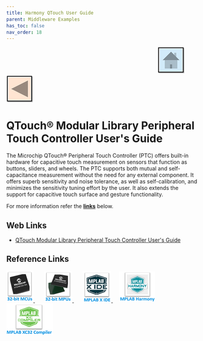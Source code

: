```yaml
---
title: Harmony QTouch User Guide
parent: Middleware Examples
has_toc: false
nav_order: 18
---
```


&nbsp;&nbsp;&nbsp;&nbsp;&nbsp;&nbsp;&nbsp;&nbsp;&nbsp;&nbsp;&nbsp;&nbsp;&nbsp;&nbsp;&nbsp;&nbsp;&nbsp;&nbsp;&nbsp;&nbsp;&nbsp;&nbsp;&nbsp;&nbsp;&nbsp;&nbsp;&nbsp;&nbsp; &nbsp;&nbsp;&nbsp;&nbsp;&nbsp;&nbsp;&nbsp;&nbsp;&nbsp;&nbsp;&nbsp;&nbsp;&nbsp;&nbsp;&nbsp;&nbsp;&nbsp;&nbsp;&nbsp;&nbsp;&nbsp;&nbsp;&nbsp;&nbsp;&nbsp;&nbsp;&nbsp;&nbsp;&nbsp;&nbsp;&nbsp;&nbsp;&nbsp;&nbsp;&nbsp;&nbsp;&nbsp;&nbsp;&nbsp;&nbsp;&nbsp;&nbsp;&nbsp;&nbsp;&nbsp;&nbsp;&nbsp;&nbsp;&nbsp;&nbsp;&nbsp;&nbsp;&nbsp;&nbsp;&nbsp;&nbsp;&nbsp;&nbsp;&nbsp;&nbsp;&nbsp;&nbsp;&nbsp;&nbsp;&nbsp;&nbsp;&nbsp;&nbsp;&nbsp;&nbsp;&nbsp;&nbsp;[<img src="../../r_images/quick_home.png" title="Home">](../../../readme.md) [<img src="../../r_images/quick_back.png"  title="Back">](../readme.md)
# QTouch® Modular Library Peripheral Touch Controller User's Guide


The Microchip QTouch® Peripheral Touch Controller (PTC) offers built-in hardware for capacitive touch measurement on sensors that function as buttons, sliders, and wheels. The PTC supports both mutual and self-capacitance measurement without the need for any external component. It offers superb sensitivity and noise tolerance, as well as self-calibration, and minimizes the sensitivity tuning effort by the user. It also extends the support for capacitive touch surface and gesture functionality.

For more information refer the **[links](#Web-Links)** below.

## <a id="Web-Links"> </a>
## Web Links

- <a href="http://ww1.microchip.com/downloads/en/DeviceDoc/QTouch-Modular-Library-Peripheral-Touch-Controller-40001986C.pdf" target="_blank">QTouch Modular Library Peripheral Touch Controller User's Guide</a>

## Reference Links
[<a href="https://www.microchip.com/design-centers/32-bit" target="_blank"> <img src="../../r_images/32_bit_mcus.png"> </a>]()  &nbsp; &nbsp; &nbsp; [<a href="https://www.microchip.com/design-centers/32-bit-mpus" target="_blank"> <img src="../../r_images/32_bit_mpus.png"> </a>]()  &nbsp; &nbsp; &nbsp; [<a href="https://www.microchip.com/mplab/mplab-x-ide" target="_blank"> <img src="../../r_images/mplab_x_ide.png"> </a>]()  &nbsp; &nbsp; [<a href="https://www.microchip.com/mplab/mplab-harmony" target="_blank"> <img src="../../r_images/mplab_harmony.png"> </a>]() [<a href="https://www.microchip.com/mplab/compilers" target="_blank"> <img src="../../r_images/mplab_compiler.png"> </a>]()  
